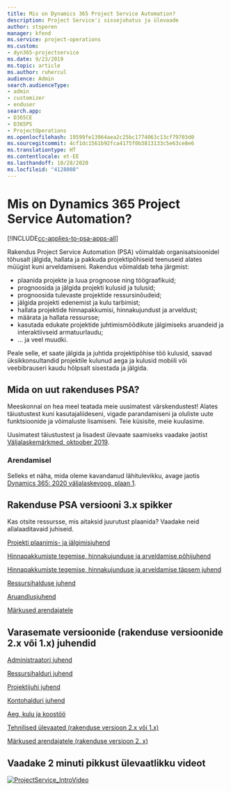 ```yaml
---
title: Mis on Dynamics 365 Project Service Automation?
description: Project Service'i sissejuhatus ja ülevaade
author: stsporen
manager: kfend
ms.service: project-operations
ms.custom:
- dyn365-projectservice
ms.date: 9/23/2019
ms.topic: article
ms.author: ruhercul
audience: Admin
search.audienceType:
- admin
- customizer
- enduser
search.app:
- D365CE
- D365PS
- ProjectOperations
ms.openlocfilehash: 19599fe13964aea2c25bc1774063c13cf79703d0
ms.sourcegitcommit: 4cf1dc1561b92fca4175f0b3813133c5e63ce8e6
ms.translationtype: HT
ms.contentlocale: et-EE
ms.lasthandoff: 10/28/2020
ms.locfileid: "4128008"
---
```

# <a name="what-is-dynamics-365-project-service-automation"></a>Mis on Dynamics 365 Project Service Automation?

[!INCLUDE[cc-applies-to-psa-apps-all](../includes/cc-applies-to-psa-apps-all.md)]

Rakendus Project Service Automation (PSA) võimaldab organisatsioonidel tõhusalt jälgida, hallata ja pakkuda projektipõhiseid teenuseid alates müügist kuni arveldamiseni. Rakendus võimaldab teha järgmist:

- plaanida projekte ja luua prognoose ning töögraafikuid;
- prognoosida ja jälgida projekti kulusid ja tulusid;
- prognoosida tulevaste projektide ressursinõudeid;
- jälgida projekti edenemist ja kulu tarbimist;
- hallata projektide hinnapakkumisi, hinnakujundust ja arveldust;
- määrata ja hallata ressursse;
- kasutada edukate projektide juhtimismõõdikute jälgimiseks aruandeid ja interaktiivseid armatuurlaudu;
- … ja veel muudki.

Peale selle, et saate jälgida ja juhtida projektipõhise töö kulusid, saavad üksikkonsultandid projektile kulunud aega ja kulusid mobiili või veebibrauseri kaudu hõlpsalt sisestada ja jälgida.

## <a name="whats-new-in-psa"></a>Mida on uut rakenduses PSA?
Meeskonnal on hea meel teatada meie uusimatest värskendustest! Alates täiustustest kuni kasutajaliideseni, vigade parandamiseni ja oluliste uute funktsioonide ja võimaluste lisamiseni. Teie küsisite, meie kuulasime.

Uusimatest täiustustest ja lisadest ülevaate saamiseks vaadake jaotist [Väljalaskemärkmed, oktoober 2019](https://docs.microsoft.com/dynamics365-release-plan/2019wave2/index).

### <a name="in-development"></a>Arendamisel
Selleks et näha, mida oleme kavandanud lähitulevikku, avage jaotis [Dynamics 365: 2020 väljalaskevoog, plaan 1](https://docs.microsoft.com/dynamics365-release-plan/2020wave1/index).

## <a name="get-help-with-psa-version-3x"></a>Rakenduse PSA versiooni 3.x spikker
Kas otsite ressursse, mis aitaksid juurutust plaanida? Vaadake neid allalaaditavaid juhiseid.

 [Projekti plaanimis- ja jälgimisjuhend](../psa/implementation-guides/project-planning-tracking.md)

 [Hinnapakkumiste tegemise, hinnakujunduse ja arveldamise põhijuhend](../psa/implementation-guides/begin-quoting-pricing-billing.md)

 [Hinnapakkumiste tegemise, hinnakujunduse ja arveldamise täpsem juhend](../psa/implementation-guides/adv-quoting-pricing-billing.md)

 [Ressursihalduse juhend](../psa/implementation-guides/resource-management-guide.md)

 [Aruandlusjuhend](../psa/implementation-guides/reporting-guide.md)

 [Märkused arendajatele](../psa/developer-guides/overview-dev-notes-v3.x.md)

## <a name="guidance-for-earlier-versions-app-version-2x-or-1x"></a>Varasemate versioonide (rakenduse versioonide 2.x või 1.x) juhendid
 [Administraatori juhend](../psa/admin-guide.md)

 [Ressursihalduri juhend](../psa/resource-manager-guide.md)

 [Projektijuhi juhend](../psa/project-manager-guide.md)

 [Kontohalduri juhend](../psa/account-manager-guide.md)

 [Aeg, kulu ja koostöö](../psa/time-expense-collaboration-guide.md)

 [Tehnilised ülevaated (rakenduse versioon 2.x või 1.x)](../psa/white-papers.md)

 [Märkused arendajatele (rakenduse versioon 2. x)](../psa/developer-guides/add-custom-qoi-forms-v2.x.md)

 ## <a name="watch-a-2-minute-overview-video"></a>Vaadake 2 minuti pikkust ülevaatlikku videot
 <a name="heroArea"></a> [![ProjectService_IntroVideo](../psa/media/project-service-intro-video.png "ProjectService_IntroVideo")](https://go.microsoft.com/fwlink/p/?LinkId=799457)


